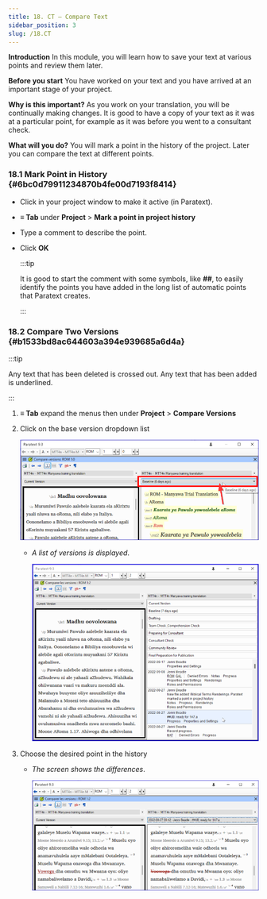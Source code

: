 ```yaml
---
title: 18. CT – Compare Text
sidebar_position: 3
slug: /18.CT
---
```




**Introduction**
In this module, you will learn how to save your text at various points and review them later.


**Before you start**
You have worked on your text and you have arrived at an important stage of your project.


**Why is this important?**
As you work on your translation, you will be continually making changes. It is good to have a copy of your text as it was at a particular point, for example as it was before you went to a consultant check.


**What will you do?**
You will mark a point in the history of the project. Later you can compare the text at different points.


### 18.1 Mark Point in History {#6bc0d79911234870b4fe00d7193f8414}

- Click in your project window to make it active (in Paratext).
- **≡ Tab** under **Project** > **Mark a point in project history**
- Type a comment to describe the point.
- Click **OK**

	:::tip
	
	It is good to start the comment with some symbols, like **##**, to easily identify the points you have added in the long list of automatic points that Paratext creates. 
	
	:::
	



### 18.2 Compare Two Versions {#b1533bd8ac644603a394e939685a6d4a}


:::tip

Any text that has been deleted is crossed out. Any text that has been added is underlined. 

:::



1. **≡ Tab** expand the menus then under **Project** > **Compare Versions**
1. Click on the base version dropdown list

	![](./9214547.png)

	- _A list of versions is displayed_.

		![](./1950342118.png)

1. Choose the desired point in the history
	- _The screen shows the differences_.

		![](./621740961.png)

